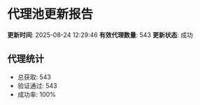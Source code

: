 # 代理池更新报告

**更新时间**: 2025-08-24 12:29:46
**有效代理数量**: 543
**更新状态**:  成功

## 代理统计
- 总获取: 543
- 验证通过: 543
- 成功率: 100%
